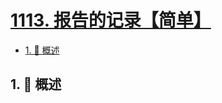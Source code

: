# [1113. 报告的记录【简单】](https://github.com/Tdahuyou/TNotes.leetcode/tree/main/notes/1113.%20%E6%8A%A5%E5%91%8A%E7%9A%84%E8%AE%B0%E5%BD%95%E3%80%90%E7%AE%80%E5%8D%95%E3%80%91)

<!-- region:toc -->

- [1. 📝 概述](#1--概述)

<!-- endregion:toc -->

## 1. 📝 概述
